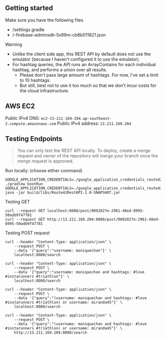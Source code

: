 ## Getting started

Make sure you have the following files

- /settings.gradle
- /-firebase-adminsdk-5s99m-cb8b011821.json

Warning

- Unlike the client side app, this REST API by default does not use the emulator (because I haven't configured it to use the emulator).
- For hashtag queries, the API runs an ArrayContains for each individual hashtag, and performs a union over all results. 
  - Please don't pass large amount of hashtags. For now, I've set a limit to 10 hashtags.
  - But still, best not to use it too much so that we don't incur costs for the cloud infrastructure.

## AWS EC2 

Public IPv4 DNS: `ec2-13-211-169-204.ap-southeast-2.compute.amazonaws.com`
Public IPv4 address: `13.211.169.204`

## Testing Endpoints

> You can only test the REST API locally. To deploy, create a merge request and owner of the repository will merge your branch once the merge request is approved.

Run locally: (choose either command)
```
GOOGLE_APPLICATION_CREDENTIALS=./google_application_credentials_route42.json ./gradlew bootRun
GOOGLE_APPLICATION_CREDENTIALS=./google_application_credentials_route42.json java -jar build/libs/Route42RestAPI-1.0-SNAPSHOT.jar
```

Testing GET

```
curl --request GET localhost:8080/post/0092827e-2961-48ed-8995-50adb9f47781
curl --request GET http://13.211.169.204:8080/post/0092827e-2961-48ed-8995-50adb9f47781
```

Testing POST request
```
curl --header "Content-Type: application/json" \
    --request POST \
    --data '{"query":"username: moniquechan"}' \
    localhost:8080/search

curl --header "Content-Type: application/json" \
    --request POST \
    --data '{"query":"username: moniquechan and hashtags: #love #instarunners #triathlon"}' \
    localhost:8080/search
 
curl --header "Content-Type: application/json" \
    --request POST \
    --data '{"query":"(username: moniquechan and hashtags: #love #instarunners #triathlon) or username: miranda45"}' \
    localhost:8080/search

curl --header "Content-Type: application/json" \
    --request POST \
    --data '{"query":"(username: moniquechan and hashtags: #love #instarunners #triathlon) or username: miranda45"}' \
    http://13.211.169.204:8080/search
```
